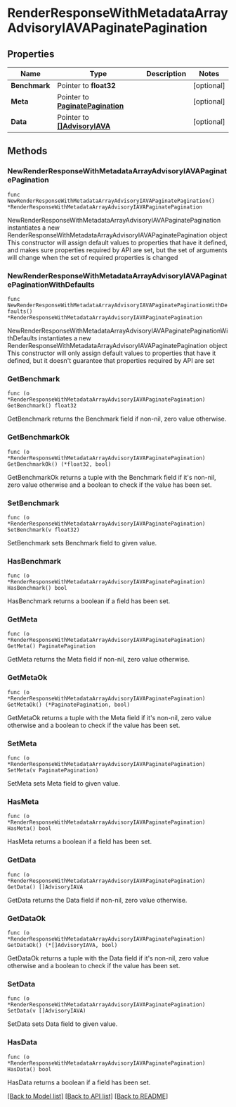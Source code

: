 # RenderResponseWithMetadataArrayAdvisoryIAVAPaginatePagination

## Properties

Name | Type | Description | Notes
------------ | ------------- | ------------- | -------------
**Benchmark** | Pointer to **float32** |  | [optional] 
**Meta** | Pointer to [**PaginatePagination**](PaginatePagination.md) |  | [optional] 
**Data** | Pointer to [**[]AdvisoryIAVA**](AdvisoryIAVA.md) |  | [optional] 

## Methods

### NewRenderResponseWithMetadataArrayAdvisoryIAVAPaginatePagination

`func NewRenderResponseWithMetadataArrayAdvisoryIAVAPaginatePagination() *RenderResponseWithMetadataArrayAdvisoryIAVAPaginatePagination`

NewRenderResponseWithMetadataArrayAdvisoryIAVAPaginatePagination instantiates a new RenderResponseWithMetadataArrayAdvisoryIAVAPaginatePagination object
This constructor will assign default values to properties that have it defined,
and makes sure properties required by API are set, but the set of arguments
will change when the set of required properties is changed

### NewRenderResponseWithMetadataArrayAdvisoryIAVAPaginatePaginationWithDefaults

`func NewRenderResponseWithMetadataArrayAdvisoryIAVAPaginatePaginationWithDefaults() *RenderResponseWithMetadataArrayAdvisoryIAVAPaginatePagination`

NewRenderResponseWithMetadataArrayAdvisoryIAVAPaginatePaginationWithDefaults instantiates a new RenderResponseWithMetadataArrayAdvisoryIAVAPaginatePagination object
This constructor will only assign default values to properties that have it defined,
but it doesn't guarantee that properties required by API are set

### GetBenchmark

`func (o *RenderResponseWithMetadataArrayAdvisoryIAVAPaginatePagination) GetBenchmark() float32`

GetBenchmark returns the Benchmark field if non-nil, zero value otherwise.

### GetBenchmarkOk

`func (o *RenderResponseWithMetadataArrayAdvisoryIAVAPaginatePagination) GetBenchmarkOk() (*float32, bool)`

GetBenchmarkOk returns a tuple with the Benchmark field if it's non-nil, zero value otherwise
and a boolean to check if the value has been set.

### SetBenchmark

`func (o *RenderResponseWithMetadataArrayAdvisoryIAVAPaginatePagination) SetBenchmark(v float32)`

SetBenchmark sets Benchmark field to given value.

### HasBenchmark

`func (o *RenderResponseWithMetadataArrayAdvisoryIAVAPaginatePagination) HasBenchmark() bool`

HasBenchmark returns a boolean if a field has been set.

### GetMeta

`func (o *RenderResponseWithMetadataArrayAdvisoryIAVAPaginatePagination) GetMeta() PaginatePagination`

GetMeta returns the Meta field if non-nil, zero value otherwise.

### GetMetaOk

`func (o *RenderResponseWithMetadataArrayAdvisoryIAVAPaginatePagination) GetMetaOk() (*PaginatePagination, bool)`

GetMetaOk returns a tuple with the Meta field if it's non-nil, zero value otherwise
and a boolean to check if the value has been set.

### SetMeta

`func (o *RenderResponseWithMetadataArrayAdvisoryIAVAPaginatePagination) SetMeta(v PaginatePagination)`

SetMeta sets Meta field to given value.

### HasMeta

`func (o *RenderResponseWithMetadataArrayAdvisoryIAVAPaginatePagination) HasMeta() bool`

HasMeta returns a boolean if a field has been set.

### GetData

`func (o *RenderResponseWithMetadataArrayAdvisoryIAVAPaginatePagination) GetData() []AdvisoryIAVA`

GetData returns the Data field if non-nil, zero value otherwise.

### GetDataOk

`func (o *RenderResponseWithMetadataArrayAdvisoryIAVAPaginatePagination) GetDataOk() (*[]AdvisoryIAVA, bool)`

GetDataOk returns a tuple with the Data field if it's non-nil, zero value otherwise
and a boolean to check if the value has been set.

### SetData

`func (o *RenderResponseWithMetadataArrayAdvisoryIAVAPaginatePagination) SetData(v []AdvisoryIAVA)`

SetData sets Data field to given value.

### HasData

`func (o *RenderResponseWithMetadataArrayAdvisoryIAVAPaginatePagination) HasData() bool`

HasData returns a boolean if a field has been set.


[[Back to Model list]](../README.md#documentation-for-models) [[Back to API list]](../README.md#documentation-for-api-endpoints) [[Back to README]](../README.md)


